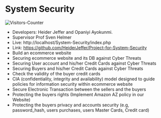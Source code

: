 # System Security


<body>
<img src = "https://github-vistors-counter.onrender.com/github?username=https://github.com/HeiderJeffer/System-Security/" alt = "Visitors-Counter"/>
</body>



- Developers: Heider Jeffer and Opaniyi Ayokunmi.
- Supervisor Prof Sven Helmer
- Live: http://localhost/System-Security/index.php
- Link: https://github.com/HeiderJeffer/Project-for-System-Security
-  Build an ecommerce website
-  Securing ecommerce website and its DB against Cyber Threats
-  Securing User account and his/her Credit Cards against Cyber Threats
-  Securing Buyers and his/her Credit Cards against Cyber Threats
-  Check the validity of the buyer credit cards
- CIA (confidentiality, integrity and availability) model designed to guide policies for information security within ecommerce website
- Secure Electronic Transaction between the sellers and the buyers
- Protecting the buyers rights (Implement Amazon AZ policy in our Website)
- Protecting the buyers privacy and accounts security (e.g, password_hash, users purchases, users Master Cards, Credit card)



